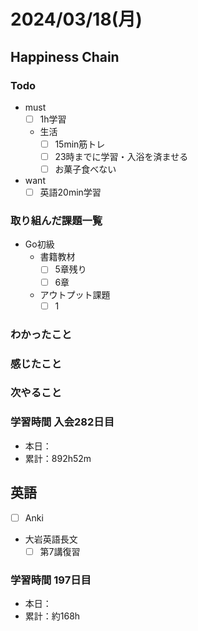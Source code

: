 # 2024/03/18(月)

## Happiness Chain

### Todo

- must
  - [ ] 1h学習
  - 生活
    - [ ] 15min筋トレ
    - [ ] 23時までに学習・入浴を済ませる
    - [ ] お菓子食べない
- want
  - [ ] 英語20min学習

### 取り組んだ課題一覧

- Go初級
  - 書籍教材
    - [ ] 5章残り
    - [ ] 6章
  - アウトプット課題
    - [ ] 1

### わかったこと

### 感じたこと

### 次やること

### 学習時間 入会282日目

- 本日：
- 累計：892h52m

## 英語

- [ ] Anki
- 大岩英語長文
  - [ ] 第7講復習

### 学習時間 197日目

- 本日：
- 累計：約168h
